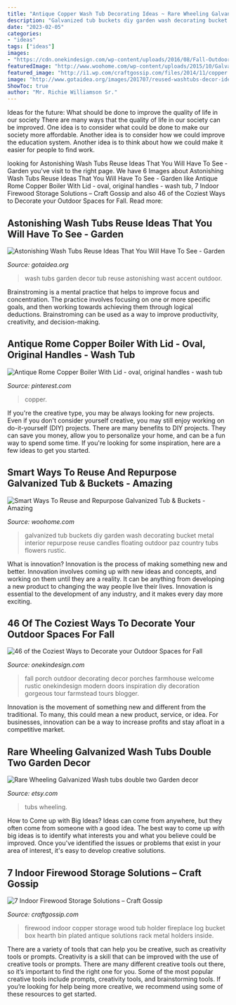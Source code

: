 ```yaml
---
title: "Antique Copper Wash Tub Decorating Ideas ~ Rare Wheeling Galvanized Wash Tubs Double Two Garden Decor"
description: "Galvanized tub buckets diy garden wash decorating bucket metal interior repurpose reuse candles floating outdoor paz country tubs flowers rustic"
date: "2023-02-05"
categories:
- "ideas"
tags: ["ideas"]
images:
- "https://cdn.onekindesign.com/wp-content/uploads/2016/08/Fall-Outdoor-Decorating-Ideas-27-1-Kindesign.jpg"
featuredImage: "http://www.woohome.com/wp-content/uploads/2015/10/Galvanized-Tub-Buckets-WooHome-28.jpg"
featured_image: "http://i1.wp.com/craftgossip.com/files/2014/11/copper.jpg?resize=600%2C659"
image: "http://www.gotaidea.org/images/201707/reused-washtubs-decor-ideas2_t0rmk5pd5k4.jpg"
ShowToc: true
author: "Mr. Richie Williamson Sr."
---
```



Ideas for the future: What should be done to improve the quality of life in our society
There are many ways that the quality of life in our society can be improved. One idea is to consider what could be done to make our society more affordable. Another idea is to consider how we could improve the education system. Another idea is to think about how we could make it easier for people to find work.

	

		
looking for Astonishing Wash Tubs Reuse Ideas That You Will Have To See - Garden you've visit to the right page. We have 6 Images about Astonishing Wash Tubs Reuse Ideas That You Will Have To See - Garden like Antique Rome Copper Boiler With Lid - oval, original handles - wash tub, 7 Indoor Firewood Storage Solutions – Craft Gossip and also 46 of the Coziest Ways to Decorate your Outdoor Spaces for Fall. Read more:
		
    
## Astonishing Wash Tubs Reuse Ideas That You Will Have To See - Garden

<img loading=lazy src="http://www.gotaidea.org/images/201707/reused-washtubs-decor-ideas2_t0rmk5pd5k4.jpg" onerror="this.onerror=null;this.src='https://tse4.mm.bing.net/th?id=OIP.FTu842M7B5x3ljCRGDM21QHaJ4&amp;pid=15.1';" alt="Astonishing Wash Tubs Reuse Ideas That You Will Have To See - Garden">

_Source: gotaidea.org_

>wash tubs garden decor tub reuse astonishing wast accent outdoor. 

	

Brainstroming is a mental practice that helps to improve focus and concentration. The practice involves focusing on one or more specific goals, and then working towards achieving them through logical deductions. Brainstroming can be used as a way to improve productivity, creativity, and decision-making.

    
## Antique Rome Copper Boiler With Lid - Oval, Original Handles - Wash Tub

<img loading=lazy src="https://i.pinimg.com/736x/55/ce/5f/55ce5f397bfb563053c5262b12ae1f62.jpg" onerror="this.onerror=null;this.src='https://tse4.mm.bing.net/th?id=OIP.aLNhgePbxdpk4ykt8vBtEgHaFR&amp;pid=15.1';" alt="Antique Rome Copper Boiler With Lid - oval, original handles - wash tub">

_Source: pinterest.com_

>copper. 

	

If you're the creative type, you may be always looking for new projects. Even if you don't consider yourself creative, you may still enjoy working on do-it-yourself (DIY) projects. There are many benefits to DIY projects. They can save you money, allow you to personalize your home, and can be a fun way to spend some time. If you're looking for some inspiration, here are a few ideas to get you started.

    
## Smart Ways To Reuse And Repurpose Galvanized Tub &amp; Buckets - Amazing

<img loading=lazy src="http://www.woohome.com/wp-content/uploads/2015/10/Galvanized-Tub-Buckets-WooHome-28.jpg" onerror="this.onerror=null;this.src='https://tse2.mm.bing.net/th?id=OIP.kIClyZAHqivchhocQIs1-QHaLG&amp;pid=15.1';" alt="Smart Ways To Reuse and Repurpose Galvanized Tub &amp; Buckets - Amazing">

_Source: woohome.com_

>galvanized tub buckets diy garden wash decorating bucket metal interior repurpose reuse candles floating outdoor paz country tubs flowers rustic. 

	

What is innovation?
Innovation is the process of making something new and better. Innovation involves coming up with new ideas and concepts, and working on them until they are a reality. It can be anything from developing a new product to changing the way people live their lives. Innovation is essential to the development of any industry, and it makes every day more exciting.

    
## 46 Of The Coziest Ways To Decorate Your Outdoor Spaces For Fall

<img loading=lazy src="https://cdn.onekindesign.com/wp-content/uploads/2016/08/Fall-Outdoor-Decorating-Ideas-27-1-Kindesign.jpg" onerror="this.onerror=null;this.src='https://tse4.mm.bing.net/th?id=OIP.fu6jgqy5oa3ZutFQZxcOHQHaHa&amp;pid=15.1';" alt="46 of the Coziest Ways to Decorate your Outdoor Spaces for Fall">

_Source: onekindesign.com_

>fall porch outdoor decorating decor porches farmhouse welcome rustic onekindesign modern doors inspiration diy decoration gorgeous tour farmstead tours blogger. 

	

Innovation is the movement of something new and different from the traditional. To many, this could mean a new product, service, or idea. For businesses, innovation can be a way to increase profits and stay afloat in a competitive market.

    
## Rare Wheeling Galvanized Wash Tubs Double Two Garden Decor

<img loading=lazy src="https://img1.etsystatic.com/000/0/6131840/il_fullxfull.333596915.jpg" onerror="this.onerror=null;this.src='https://tse3.mm.bing.net/th?id=OIP.poCF9E_oMnaMh4LnfNPt9QHaGR&amp;pid=15.1';" alt="Rare Wheeling Galvanized Wash tubs double two Garden decor">

_Source: etsy.com_

>tubs wheeling. 

	

How to Come up with Big Ideas?
Ideas can come from anywhere, but they often come from someone with a good idea. The best way to come up with big ideas is to identify what interests you and what you believe could be improved. Once you've identified the issues or problems that exist in your area of interest, it's easy to develop creative solutions.

    
## 7 Indoor Firewood Storage Solutions – Craft Gossip

<img loading=lazy src="http://i1.wp.com/craftgossip.com/files/2014/11/copper.jpg?resize=600%2C659" onerror="this.onerror=null;this.src='https://tse4.mm.bing.net/th?id=OIP.btn4UkmH2qMLNM496Ptg4wHaII&amp;pid=15.1';" alt="7 Indoor Firewood Storage Solutions – Craft Gossip">

_Source: craftgossip.com_

>firewood indoor copper storage wood tub holder fireplace log bucket box hearth bin plated antique solutions rack metal holders inside. 

	

There are a variety of tools that can help you be creative, such as creativity tools or prompts.
Creativity is a skill that can be improved with the use of creative tools or prompts. There are many different creative tools out there, so it’s important to find the right one for you. Some of the most popular creative tools include prompts, creativity tools, and brainstorming tools. If you’re looking for help being more creative, we recommend using some of these resources to get started.

